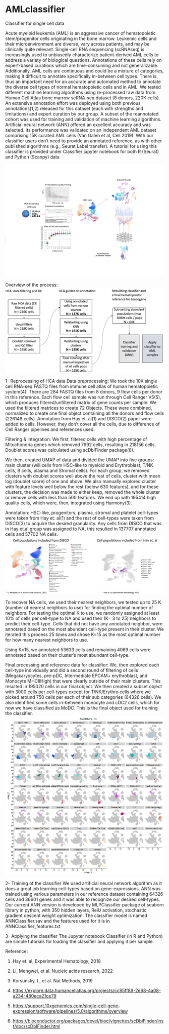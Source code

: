 # AMLclassifier
Classifier for single cell data

Acute myeloid leukemia (AML) is an aggressive cancer of hematopoietic stem/progenitor cells originating in the bone marrow. Leukemic cells and their microenvironment are diverse, vary across patients, and may be clinically quite relevant. Single-cell RNA sequencing (scRNAseq) is increasingly used to unbiasedly characterize patient-derived AML cells to address a variety of biological questions. Annotations of these cells rely on expert-based curations which are time-consuming and not generalizable. Additionally, AML cells are continuous and could be a mixture of categories, making it difficult to annotate specifically in-between cell types. There is thus an important need for an accurate and automated method to annotate the diverse cell types of normal hematopoietic cells and in AML. We tested different machine learning algorithms using re-processed raw data from Human Cell Atlas bone marrow scRNA-seq dataset (8 donors, 220K cells). An extensive annotation effort was deployed using both previous annotations(1,2) released for this dataset (each with strengths and limitations) and expert curation by our group. A subset of the reannotated cohort was used for training and validation of machine learning algorithms. Artificial neural network (ANN) offered an excellent accuracy and was selected. Its performance was validated on an independent AML dataset comprising 15K curated AML cells (Van Galen et al, Cell 2019). With our classifier users don’t need to provide an annotated reference, as with other published algorithms (e.g., Seurat Label transfer). A tutorial for using this classifier is provided under Classifier jupyter notebook for both R (Seurat) and Python (Scanpy) data

![Screenshot](Model/img/fig1.png)

Overview of the process:
![Screenshot](Model/img/fig2.png)


1- Reprocessing of HCA data
Data preprocessing: 
We took the 10X single cell RNA-seq FASTQ files from immune cell atlas of human hematopoietic system(4). There are 284 FASTQ files from 8 donors, 9 flow cells per donor in this reference. Each flow cell sample was run through Cell Ranger V5(5), which produces filtered/unfiltered matrix of gene counts per sample. We used the filtered matrices to create 72 Objects. These were combined, normalized to create one final object containing all the donors and flow cells (226148 cells). Annotation from Hay et. al(1) and DISCO(2) paper were added to cells. However, they don’t cover all the cells, due to difference of Cell Ranger pipelines and references used.

Filtering & integration:
We first, filtered cells with high percentage of Mitochondria genes which removed 7992 cells, resulting in 218156 cells. Doublet scores was calculated using scDblFinder package(6).

We then, created UMAP of data and divided the UMAP into five groups: main cluster (will cells from HSC-like to myeloid and Erythroblast, T/NK cells, B cells, plasma and Stromal cells).
For each group, we removed clusters with doublet scores well above the rest of cells, cluster with mean log (doublet score) of one and above. We also manually explored cluster with feature levels well below the rest (below 630 features), and for these clusters, the decision was made to either keep, removed the whole cluster or remove cells with less than 500 features. We end up with 195414 high quality cells, which were, then, integrated using Harmony(3).

Annotation:
HSC-like, progenitors, plasma, stromal and platelet cell-types were taken from Hay et. al(1) and the rest of cell-types were taken from DISCO(2) to acquire the desired granularity. Any cells from DISCO that was in Hay et.al group was assigned to NA, this resulted in 137707 annotated cells and 57702 NA cells. 
![Screenshot](Model/img/fig3.png)

To recover NA cells, we used their nearest neighbors, we tested up to 25 K (number of nearest neighbors to use) for finding the optimal number of neighbors.
For testing the optimal K to use, we randomly assigned at least 10% of cells per cell-type to NA and used their (K= 3 to 25) neighbors to predict their cell-type. Cells that did not have any annotated neighbor, were annotated based on the most abundant cell-type present in their cluster. We iterated this process 25 times and chose K=15 as the most optimal number for how many nearest neighbors to use.


Using K=15, we annotated 53633 cells and remaining 4069 cells were annotated based on their cluster’s most abundant cell-type.


Final processing and reference data for classifier:
We, then explored each cell-type individually and did a second round of filtering of cells (Megakaryocytes, pre-pDC, Intermediate EPCAM+ erythroblast, and Monocyte MHCIIHigh) that were clearly outside of their main clusters. This resulted in 195020 cells in our final object. We then created a subset object with 3000 cells per cell-types except for T/NK/Erythro cells where we picked around 750 cells per each of their sub categories (64326 cells). We also identified some cells in-between monocyte and cDC2 cells, which for now we have classified as MoDC. This is the final object used for training the classifier.
![Screenshot](Model/img/fig4.png)


2- Training of the classifier
We used artificial neural network algorithm as it does a great job learning cell-types based on gene-expressions. ANN was trained using various parameters in our reference dataset containing 64326 cells and 36601 genes and it was able to recognize our desired cell-types. Our current ANN version is developed by MLPClassifier package of seaborn library in python, with 350 hidden layers, RelU activation, stochastic gradient descent weight optimization. The classifier model is named ANNClassifier.sav and the features used for it is in ANNClassifier_features.txt

3- Applying the classifier
The Jupyter notebook Classifier (in R and Python) are simple tutorials for loading the classifier and applying it per sample.


Reference:

1) Hay et. al, Experimental Hematology, 2018

2) Li, Mengwei, et al. Nucleic acids research, 2022

3) Korsunsky, I., et al. Nat Methods, 2019 

4) https://explore.data.humancellatlas.org/projects/cc95ff89-2e68-4a08-a234-480eca21ce79

5) https://support.10xgenomics.com/single-cell-gene-expression/software/pipelines/5.0/algorithms/overview

6) https://bioconductor.org/packages/devel/bioc/vignettes/scDblFinder/inst/doc/scDblFinder.html

